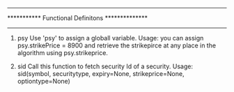 ************************************************
*********** Functional Definitons **************
************************************************

1. psy
Use 'psy' to assign a globall variable. Usage: you can assign psy.strikePrice = 8900 and retrieve the strikepirce at any place in the algorithm using psy.strikeprice.

2. sid
Call this function to fetch security Id of a security.
Usage: sid(symbol, securitytype, expiry=None, strikeprice=None, optiontype=None)
